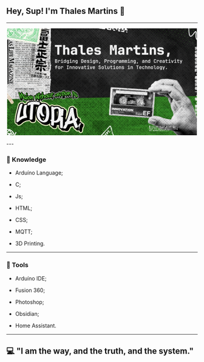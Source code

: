 ## Hey, Sup! I'm Thales Martins 👋
---
<p align="center">
     <img src="assets/banner.png"
          alt="HomePage Banner"
          style="width: 500px; display:block; margin-left: auto; margin-right: auto;" />
</p>
---

### 🤔 Knowledge

- Arduíno Language;

- C;

- Js;

- HTML;

- CSS;

- MQTT;

- 3D Printing.

---

### 🧰 Tools

- Arduíno IDE;

- Fusion 360;

- Photoshop;

- Obsidian;

- Home Assistant.

---

## 💻 "I am the way, and the truth, and the system."
